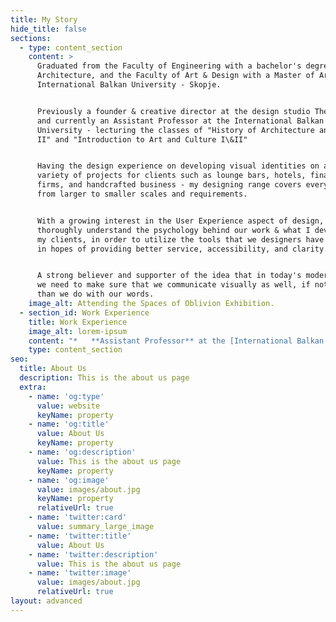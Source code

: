 ```yaml
---
title: My Story
hide_title: false
sections:
  - type: content_section
    content: >
      Graduated from the Faculty of Engineering with a bachelor's degree in
      Architecture, and the Faculty of Art & Design with a Master of Art at the
      International Balkan University - Skopje. 


      Previously a founder & creative director at the design studio The Sign,
      and currently an Assistant Professor at the International Balkan
      University - lecturing the classes of "History of Architecture and Art I &
      II" and "Introduction to Art and Culture I\&II"


      Having the design experience on developing visual identities on a wide
      variety of projects for clients such as lounge bars, hotels, finance
      firms, and handcrafted business - my designing range covers everything
      from larger to smaller scales and requirements.


      With a growing interest in the User Experience aspect of design, trying to
      thoroughly understand the psychology behind our work & what I develop for
      my clients, in order to utilize the tools that we designers have at hand
      in hopes of providing better service, accessibility, and clarity.


      A strong believer and supporter of the idea that in today's modern world,
      we need to make sure that we communicate visually as well, if not better,
      than we do with our words.
    image_alt: Attending the Spaces of Oblivion Exhibition.
  - section_id: Work Experience
    title: Work Experience
    image_alt: lorem-ipsum
    content: "*   **Assistant Professor** at the [International Balkan University](https://www.ibu.edu.mk/).\n    *2020-Now\n    *\n    Lecturing the courses of History of Architecture and Art I & II, and Introduction to Art and Culture.\_Easing their access to the knowledge by developing a website fully accessible at all times by the class attendees, containing their weekly assignments, presentations and study guides. Encouraging and supporting each individual in pursue of their improvement, both as a person and in knowledge.\n\n\n\n<!---->\n\n*   **Creative Director** at [The Sign](https://the-sign.co/)\n    *2018-Now*\n\n    Founder of a design studio. Covering all the areas of Graphic Design, ranging from Brand Development to UI / UX design. Delivering quality creative work, colaborating with various range of clients from all over the globe. Possessing honed visual communication and artistic instincts in order to develop work which will directly translate to our clients direct success.\n\n\n\n*   **Junior Architect **at [Radius Architects](http://www.radius.mk/)\n    *2017-2018*\n\n    Participating in conceptual design at the Architectural Studio in Skopje, providing technical & graphical support through projects. Undergoing drafting duties, supplying the Project Architect with materials and suggestions. Rendering three-dimensional previews, presentational posters and mock-ups of projects, such as building facades or interiors.\x03\n\n\n\n"
    type: content_section
seo:
  title: About Us
  description: This is the about us page
  extra:
    - name: 'og:type'
      value: website
      keyName: property
    - name: 'og:title'
      value: About Us
      keyName: property
    - name: 'og:description'
      value: This is the about us page
      keyName: property
    - name: 'og:image'
      value: images/about.jpg
      keyName: property
      relativeUrl: true
    - name: 'twitter:card'
      value: summary_large_image
    - name: 'twitter:title'
      value: About Us
    - name: 'twitter:description'
      value: This is the about us page
    - name: 'twitter:image'
      value: images/about.jpg
      relativeUrl: true
layout: advanced
---
```

